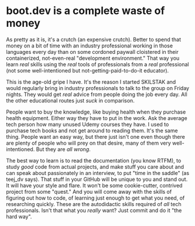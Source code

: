# boot.dev is a complete waste of money

As pretty as it is, it's a crutch (an expensive crutch). Better to spend that money on a bit of time with an industry professional working in those languages every day than on some cordoned paywall cloistered in their containerized, not-even-real "development environment." That way you learn *real* skills using the *real* tools of professionals from a *real* professional (not some well-intentioned but not-getting-paid-to-do-it educator).

This is the age-old gripe I have. It's the reason I started SKILSTAK and would regularly bring in industry professionals to talk to the group on Friday nights. They would get *real* advice from people doing the job every day. All the other educational routes just *suck* in comparison.

People want to buy the knowledge, like buying health when they purchase health equipment. Either way they have to put in the work. Ask the average tech person how many unused Udemy courses they have. I used to purchase tech books and not get around to reading them. It's the same thing. People want an easy way, but there just isn't one even though there are plenty of people who will prey on that desire, many of them very well-intentioned. But they are *all wrong*.

The best way to learn is to read the documentation (you know RTFM), to study *good* code from actual projects, and make stuff you care about and can speak about passionately in an interview, to put "time in the saddle" (as teej_dv says). That stuff in your GitHub will be unique to you and stand out. It will have your style and flare. It won't be some cookie-cutter, contrived project from some "quest." And you will come away with the skills of figuring out how to code, of learning just enough to get what you need, of researching quickly. These are the autodidactic skills required of *all* tech professionals. Isn't that what you *really* want? Just commit and do it "the hard way".

